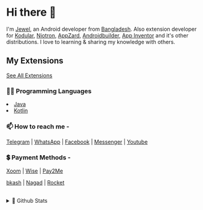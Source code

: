 # Hi there 👋

I'm <a href="https://fb.com/jewelshkjony">Jewel</a>, an Android developer from <a href="https://www.google.com/maps/d/viewer?mid=1uqIMEpQ95Gk-80-q9CMiU-qtjuw&hl=en_US&ll=22.71941324417571%2C91.59988509969561&z=7">Bangladesh</a>. Also extension developer for <a href="https://www.kodular.io/">Kodular</a>, <a href="https://niotron.com/">Niotron</a>, <a href="https://appzard.com/">AppZard</a>, <a href="https://androidbuilder.in/">Androidbuilder</a>, <a href="https://appinventor.mit.edu/">App Inventor</a> and it's other distributions. I love to learning & sharing my knowledge with others.

## My Extensions

<a href="https://github.com/jewelshkjony?tab=repositories">See All Extensions</a>

### 👨‍💻 Programming Languages
<li> <a href="https://en.m.wikipedia.org/wiki/Java_(programming_language)">Java</a>
<li> <a href="https://en.m.wikipedia.org/wiki/Kotlin_(programming_language)">Kotlin</a>

### 📫 How to reach me -

<a href="https://t.me/jewelshkjony">Telegram</a> | <a href="https://wa.me/8801775668913">WhatsApp</a> | <a href="https://fb.com/jewelshkjony">Facebook</a> | <a href="https://m.me/jewelshkjony">Messenger</a> | <a href="https://m.youtube.com/c/JewelShikderJony?sub_confirmation=1">Youtube</a>

### 💲 Payment Methods -

<a href="https://www.xoom.com/bangladesh/send-money">Xoom</a> | <a href="https://wise.com/">Wise</a> | <a href="https://play.google.com/store/apps/details?id=com.jewelshkjony.pay2me">Pay2Me</a>

<a href="https://bka.sh/next?c=signup&uuid=C1CC9JVT1">bkash</a> | <a href="https://play.google.com/store/apps/details?id=com.konasl.nagad">Nagad</a> | <a href="https://play.google.com/store/apps/details?id=com.dbbl.mbs.apps.main">Rocket</a>

<br>

<details>
<summary> 🥇 Github Stats</summary>
<br>
<p align=left> <img src="https://komarev.com/ghpvc?username=jewelshkjony" alt="jewelshkjony" /> </p>

[![Top Langs](https://github-readme-stats.vercel.app/api/top-langs/?username=jewelshkjony&layout=compact)](https://github.com/jewelshkjony?tab=repositories)

![Github stats](https://github-readme-stats.vercel.app/api?username=jewelshkjony&show_icons=true&include_all_commits=true)
</details>
